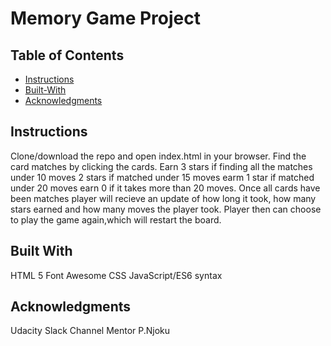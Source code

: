 # Memory Game Project

## Table of Contents

- [Instructions](#instructions)
- [Built-With](#built-with)
- [Acknowledgments](#Acknowledgments)


## Instructions

Clone/download the repo and open index.html in your browser. Find the card matches by clicking the cards. Earn 3 stars if finding all the matches under 10 moves 2 stars if matched under 15 moves earm 1 star if matched under 20 moves earn 0 if it takes more than 20 moves. Once all cards have been matches player will recieve an update of how long it took, how many stars earned and how many moves the player took. Player then can choose to play the game again,which will restart the board.

## Built With

HTML 5
Font Awesome
CSS
JavaScript/ES6 syntax

## Acknowledgments

Udacity Slack Channel 
Mentor P.Njoku
